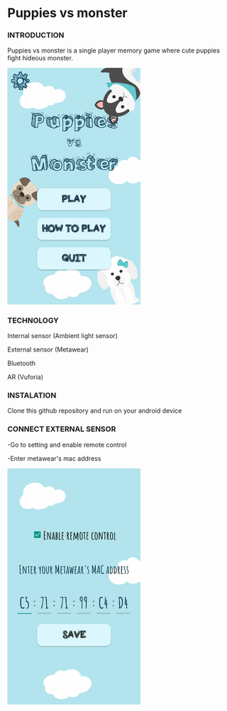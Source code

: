 # Puppies vs monster

### INTRODUCTION

Puppies vs monster is a single player memory game where cute puppies fight hideous monster.

<img src="/readme_img/main_menu.jpg" width="300px"/>

### TECHNOLOGY

Internal sensor (Ambient light sensor)

External sensor (Metawear)

Bluetooth

AR (Vuforia)

### INSTALATION

Clone this github repository and run on your android device

### CONNECT EXTERNAL SENSOR

-Go to setting and enable remote control

-Enter metawear's mac address

<img src="/readme_img/connect_es.jpg" width="300px"/>


